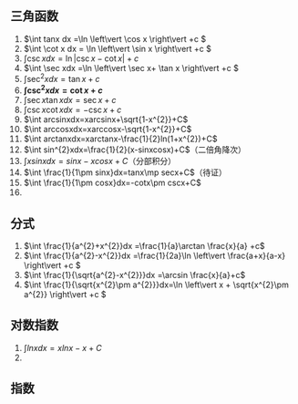 ## 三角函数
1. $\int tanx dx =\ln \left\vert \cos x \right\vert +c $
2. $\int \cot x dx = \ln \left\vert \sin x \right\vert +c $
3. $\int \csc xdx =\ln \left\vert \csc x-\cot x \right\vert +c$
4. $\int \sec xdx =\ln \left\vert \sec x+ \tan x \right\vert +c $
5. $\int \sec^{2} xdx =\tan x +c$
6. **$\int \csc^{2} xdx =\cot x+c$**
7. $\int \sec x \tan xdx =\sec x +c$
8. $\int \csc x \cot x dx =-\csc x +c$
9. $\int arcsinxdx=xarcsinx+\sqrt{1-x^{2}}+C$
10. $\int arccosxdx=xarccosx-\sqrt{1-x^{2}}+C$
11. $\int arctanxdx=xarctanx-\frac{1}{2}ln(1+x^{2})+C$
12. $\int sin^{2}xdx=\frac{1}{2}(x-sinxcosx)+C$（二倍角降次）
13. $\int xsinxdx=sinx-xcosx+C$（分部积分）
14. $\int \frac{1}{1\pm sinx}dx=tanx\mp secx+C$（待证）
15. $\int \frac{1}{1\pm cosx}dx=-cotx\pm cscx+C$
16. 
## 分式
1.  $\int \frac{1}{a^{2}+x^{2}}dx =\frac{1}{a}\arctan \frac{x}{a} +c$
2. $\int \frac{1}{a^{2}-x^{2}}dx =\frac{1}{2a}\ln \left\vert \frac{a+x}{a-x} \right\vert +c $
3. $\int \frac{1}{\sqrt{a^{2}-x^{2}}}dx =\arcsin \frac{x}{a}+c$
4. $\int \frac{1}{\sqrt{x^{2}\pm a^{2}}}dx=\ln \left\vert x + \sqrt{x^{2}\pm a^{2}} \right\vert +c $
## 对数指数
1. $\int lnxdx=xlnx-x+C$
2. 
## 指数